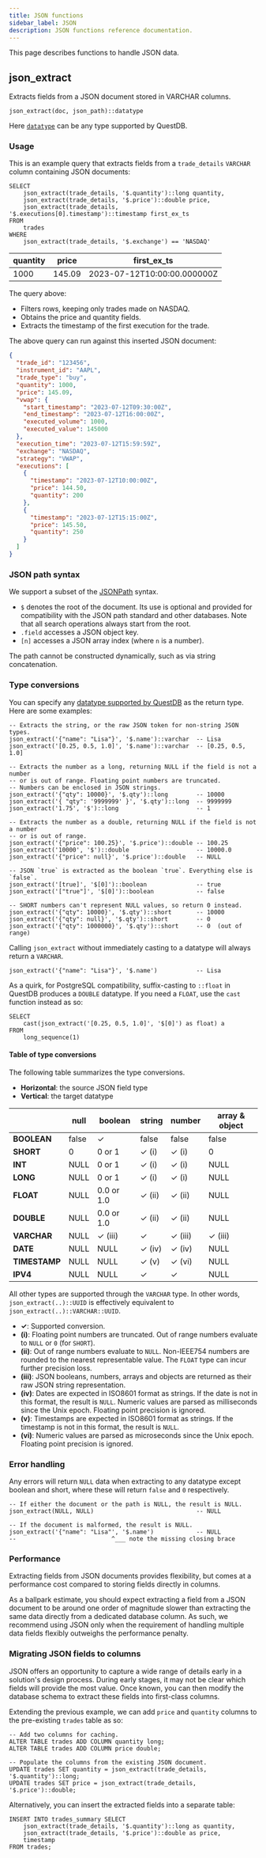 ```yaml
---
title: JSON functions
sidebar_label: JSON
description: JSON functions reference documentation.
---
```


This page describes functions to handle JSON data.

## json_extract

Extracts fields from a JSON document stored in VARCHAR columns.

`json_extract(doc, json_path)::datatype`

Here [`datatype`](#type-conversions) can be any type supported by QuestDB.

### Usage

This is an example query that extracts fields from a `trade_details` `VARCHAR` column
containing JSON documents:

```questdb-sql title="json_extract example"
SELECT
    json_extract(trade_details, '$.quantity')::long quantity,
    json_extract(trade_details, '$.price')::double price,
    json_extract(trade_details, '$.executions[0].timestamp')::timestamp first_ex_ts
FROM
    trades
WHERE
    json_extract(trade_details, '$.exchange') == 'NASDAQ'
```

| quantity | price  | first_ex_ts                 |
| -------- | ------ | --------------------------- |
| 1000     | 145.09 | 2023-07-12T10:00:00.000000Z |

The query above:
   * Filters rows, keeping only trades made on NASDAQ.
   * Obtains the price and quantity fields.
   * Extracts the timestamp of the first execution for the trade.

The above query can run against this inserted JSON document:

```json
{
  "trade_id": "123456",
  "instrument_id": "AAPL",
  "trade_type": "buy",
  "quantity": 1000,
  "price": 145.09,
  "vwap": {
    "start_timestamp": "2023-07-12T09:30:00Z",
    "end_timestamp": "2023-07-12T16:00:00Z",
    "executed_volume": 1000,
    "executed_value": 145000
  },
  "execution_time": "2023-07-12T15:59:59Z",
  "exchange": "NASDAQ",
  "strategy": "VWAP",
  "executions": [
    {
      "timestamp": "2023-07-12T10:00:00Z",
      "price": 144.50,
      "quantity": 200
    },
    {
      "timestamp": "2023-07-12T15:15:00Z",
      "price": 145.50,
      "quantity": 250
    }
  ]
}
```

### JSON path syntax

We support a subset of the [JSONPath](https://en.wikipedia.org/wiki/JSONPath) syntax.
* `$` denotes the root of the document. Its use is optional and provided for
  compatibility with the JSON path standard and other databases. Note that
  all search operations always start from the root.
* `.field` accesses a JSON object key.
* `[n]` accesses a JSON array index (where `n` is a number).

The path cannot be constructed dynamically, such as via string concatenation.

### Type conversions

You can specify any
[datatype supported by QuestDB](/docs/reference/sql/datatypes) as the return
type. Here are some examples:

```questdb-sql title="Extracting JSON to various datatypes"
-- Extracts the string, or the raw JSON token for non-string JSON types.
json_extract('{"name": "Lisa"}', '$.name')::varchar  -- Lisa
json_extract('[0.25, 0.5, 1.0]', '$.name')::varchar  -- [0.25, 0.5, 1.0]

-- Extracts the number as a long, returning NULL if the field is not a number
-- or is out of range. Floating point numbers are truncated.
-- Numbers can be enclosed in JSON strings.
json_extract('{"qty": 10000}', '$.qty')::long        -- 10000
json_extract('{ "qty": '9999999' }', '$.qty')::long  -- 9999999
json_extract('1.75', '$')::long                      -- 1

-- Extracts the number as a double, returning NULL if the field is not a number
-- or is out of range.
json_extract('{"price": 100.25}', '$.price')::double -- 100.25
json_extract('10000', '$')::double                   -- 10000.0
json_extract('{"price": null}', '$.price')::double   -- NULL

-- JSON `true` is extracted as the boolean `true`. Everything else is `false`.
json_extract('[true]', '$[0]')::boolean              -- true
json_extract('["true"]', '$[0]')::boolean            -- false

-- SHORT numbers can't represent NULL values, so return 0 instead.
json_extract('{"qty": 10000}', '$.qty')::short       -- 10000
json_extract('{"qty": null}', '$.qty')::short        -- 0
json_extract('{"qty": 1000000}', '$.qty')::short     -- 0  (out of range)
```

Calling `json_extract` without immediately casting to a datatype will always
return a `VARCHAR`.

```questdb-sql title="Extracting a path as VARCHAR"
json_extract('{"name": "Lisa"}', '$.name')           -- Lisa
```

As a quirk, for PostgreSQL compatibility, suffix-casting to `::float` in QuestDB
produces a `DOUBLE` datatype. If you need a `FLOAT`, use the `cast` function
instead as so:

```questdb-sql title="Extract a float from a JSON array"
SELECT
    cast(json_extract('[0.25, 0.5, 1.0]', '$[0]') as float) a
FROM
    long_sequence(1)
```

#### Table of type conversions

The following table summarizes the type conversions.
* **Horizontal**: the source JSON field type
* **Vertical**: the target datatype

|               | null  | boolean    | string | number   | array & object |
|---------------|-------|------------|--------|----------|----------------|
| **BOOLEAN**   | false | ✓          | false  | false    | false          |
| **SHORT**     | 0     | 0 or 1     | ✓ (i)  | ✓ (i)    | 0              |
| **INT**       | NULL  | 0 or 1     | ✓ (i)  | ✓ (i)    | NULL           |
| **LONG**      | NULL  | 0 or 1     | ✓ (i)  | ✓ (i)    | NULL           |
| **FLOAT**     | NULL  | 0.0 or 1.0 | ✓ (ii) | ✓ (ii)   | NULL           |
| **DOUBLE**    | NULL  | 0.0 or 1.0 | ✓ (ii) | ✓ (ii)   | NULL           |
| **VARCHAR**   | NULL  | ✓ (iii)    | ✓      | ✓ (iii)  | ✓ (iii)        |
| **DATE**      | NULL  | NULL       | ✓ (iv) | ✓ (iv)   | NULL           |
| **TIMESTAMP** | NULL  | NULL       | ✓ (v)  | ✓ (vi)   | NULL           |
| **IPV4**      | NULL  | NULL       | ✓      | ✓        | NULL           |

All other types are supported through the `VARCHAR` type. In other words,
`json_extract(..)::UUID` is effectively equivalent to
`json_extract(..)::VARCHAR::UUID`.

* **✓**: Supported conversion.
* **(i)**: Floating point numbers are truncated. Out of range numbers evaluate to `NULL` or `0` (for `SHORT`).
* **(ii)**: Out of range numbers evaluate to `NULL`. Non-IEEE754 numbers are rounded to the nearest representable value. The `FLOAT` type can incur further precision loss.
* **(iii)**: JSON booleans, numbers, arrays and objects are returned as their raw JSON string representation.
* **(iv)**: Dates are expected in ISO8601 format as strings. If the date is not in this format, the result is `NULL`. Numeric values are parsed as milliseconds since the Unix epoch. Floating point precision is ignored.
* **(v)**: Timestamps are expected in ISO8601 format as strings. If the timestamp is not in this format, the result is `NULL`.
* **(vi)**: Numeric values are parsed as microseconds since the Unix epoch. Floating point precision is ignored.



### Error handling

Any errors will return `NULL` data when extracting to any datatype except
boolean and short, where these will return `false` and `0` respectively.

```questdb-sql title="Error examples"
-- If either the document or the path is NULL, the result is NULL.
json_extract(NULL, NULL)                             -- NULL

-- If the document is malformed, the result is NULL.
json_extract('{"name": "Lisa"', '$.name')            -- NULL
--                           ^___ note the missing closing brace
```

### Performance

Extracting fields from JSON documents provides flexibility, but comes at a
performance cost compared to storing fields directly in columns.

As a ballpark estimate, you should expect extracting a field from a JSON
document to be around one order of magnitude slower than extracting the same
data directly from a dedicated database column. As such, we recommend using JSON
only when the requirement of handling multiple data fields flexibly outweighs
the performance penalty.

### Migrating JSON fields to columns

JSON offers an opportunity to capture a wide range of details early
in a solution's design process. During early stages, it may not be clear which
fields will provide the most value. Once known, you can then modify the database
schema to extract these fields into first-class columns.

Extending the previous example, we can add `price` and `quantity` columns to 
the pre-existing `trades` table as so:

```questdb-sql title="Extracting JSON to a new column"
-- Add two columns for caching.
ALTER TABLE trades ADD COLUMN quantity long;
ALTER TABLE trades ADD COLUMN price double;

-- Populate the columns from the existing JSON document.
UPDATE trades SET quantity = json_extract(trade_details, '$.quantity')::long;
UPDATE trades SET price = json_extract(trade_details, '$.price')::double;
```

Alternatively, you can insert the extracted fields into a separate table:

```questdb-sql title="Extracting JSON fields to a separate table"
INSERT INTO trades_summary SELECT
    json_extract(trade_details, '$.quantity')::long as quantity,
    json_extract(trade_details, '$.price')::double as price,
    timestamp
FROM trades;
```
